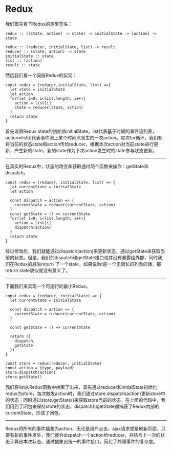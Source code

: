 # Redux  
我们首先看下Redux的类型签名：
```
redux :: ((state, action) -> state) -> initialState -> [action] -> state

redux :: (reducer, initialState, list) -> result
reducer :: (state, action) -> state
initialState :: state  
list :: [action]  
result :: state
```  
然后我们看一个简版Redux的实现：  
```
const redux = (reducer,initialState, list) =>{
  let state = initialState
  let action
  for(let i=0; i<list.length; i++){
    action = list[i]
    state = reducer(state, action)
  }
  return state
}
```
首先设置Redux state的初始值initialState，list代表基于时间的事件流列表，action=list[i]代表事件流上某个时间点发生的一次action。每次for循环，我们都将当前的状态state和action传给reducer，根据本次action对当前state进行更新，产生新的state，新的state作为下次action发生时的state参与状态更新。  
***  
在真实的Redux中，状态的改变和获取通过两个函数来操作：getState和dispatch。  
```
const redux = (reducer, initialState, list) => {
  let currentState = initialState
  let action

  const dispatch = action => {
    currentState = reducer(currentState, action)
  }
  const getState = () => currentState
  for(let i=0; i<list.length; i++){
    action = list[i]
    dispatch(action)
  }
  return state
}
```  
经过修改后，我们就能通过dispatch(action)来更新状态，通过getState来获取当前的状态。但是，我们的dispatch和getState接口也并没有暴露给外部，同时我们在Redux的最后return 了一个state，如果说list是一个无限长的列表的话，那return state貌似就没有意义了。  
***  
下面我们来实现一个可运行的最小Redux。  
```
const redux = (reducer, initialState) => {
  let currentState = initialState

  const dispatch = action => {
    currentState = reducer(currentState, action)
  }

  const getState = () => currentState

  return ({
    dispatch,
    getState
  })
}

const store = redux(reducer, initialState) 
const action = {type, payload}
store.dispatch(action)
store.getState()
```  
我们将list从Redux函数中抽离了出来，首先通过reducer和initialState初始化redux为store，每次触发action时，我们通过store.dispatch(action)更新store中的状态；同时通过store.getState()来获取store当前的状态。在上面的代码中，我们用到了闭包来保持store的状态，dispatch和getState都捕获了Redux内部的currentState，形成了闭包。  
***
Redux将所有的事件抽象为action，无论是用户点击、ajax请求或是刷新页面，只要有新的事件发生，我们就会dispatch一个action给reducer，并结合上一次的状态计算出本次状态。通过抽象出统一的事件接口，简化了处理事件的复杂度。



